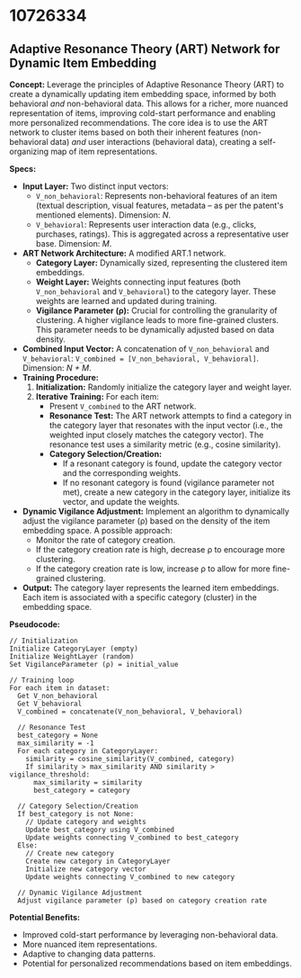 # 10726334

## Adaptive Resonance Theory (ART) Network for Dynamic Item Embedding

**Concept:** Leverage the principles of Adaptive Resonance Theory (ART) to create a dynamically updating item embedding space, informed by both behavioral *and* non-behavioral data. This allows for a richer, more nuanced representation of items, improving cold-start performance and enabling more personalized recommendations. The core idea is to use the ART network to cluster items based on both their inherent features (non-behavioral data) *and* user interactions (behavioral data), creating a self-organizing map of item representations.

**Specs:**

*   **Input Layer:** Two distinct input vectors:
    *   `V_non_behavioral`: Represents non-behavioral features of an item (textual description, visual features, metadata – as per the patent's mentioned elements). Dimension: *N*.
    *   `V_behavioral`: Represents user interaction data (e.g., clicks, purchases, ratings).  This is aggregated across a representative user base. Dimension: *M*.
*   **ART Network Architecture:** A modified ART.1 network.
    *   **Category Layer:**  Dynamically sized, representing the clustered item embeddings.
    *   **Weight Layer:** Weights connecting input features (both `V_non_behavioral` and `V_behavioral`) to the category layer. These weights are learned and updated during training.
    *   **Vigilance Parameter (ρ):** Crucial for controlling the granularity of clustering. A higher vigilance leads to more fine-grained clusters.  This parameter needs to be dynamically adjusted based on data density.
*   **Combined Input Vector:** A concatenation of `V_non_behavioral` and `V_behavioral`: `V_combined = [V_non_behavioral, V_behavioral]`.  Dimension: *N + M*.
*   **Training Procedure:**
    1.  **Initialization:** Randomly initialize the category layer and weight layer.
    2.  **Iterative Training:** For each item:
        *   Present `V_combined` to the ART network.
        *   **Resonance Test:** The ART network attempts to find a category in the category layer that resonates with the input vector (i.e., the weighted input closely matches the category vector).  The resonance test uses a similarity metric (e.g., cosine similarity).
        *   **Category Selection/Creation:**
            *   If a resonant category is found, update the category vector and the corresponding weights.
            *   If no resonant category is found (vigilance parameter not met), create a new category in the category layer, initialize its vector, and update the weights.
*   **Dynamic Vigilance Adjustment:** Implement an algorithm to dynamically adjust the vigilance parameter (ρ) based on the density of the item embedding space.  A possible approach:
    *   Monitor the rate of category creation.
    *   If the category creation rate is high, decrease ρ to encourage more clustering.
    *   If the category creation rate is low, increase ρ to allow for more fine-grained clustering.
*   **Output:** The category layer represents the learned item embeddings.  Each item is associated with a specific category (cluster) in the embedding space.

**Pseudocode:**

```pseudocode
// Initialization
Initialize CategoryLayer (empty)
Initialize WeightLayer (random)
Set VigilanceParameter (ρ) = initial_value

// Training loop
For each item in dataset:
  Get V_non_behavioral
  Get V_behavioral
  V_combined = concatenate(V_non_behavioral, V_behavioral)

  // Resonance Test
  best_category = None
  max_similarity = -1
  For each category in CategoryLayer:
    similarity = cosine_similarity(V_combined, category)
    If similarity > max_similarity AND similarity > vigilance_threshold:
      max_similarity = similarity
      best_category = category

  // Category Selection/Creation
  If best_category is not None:
    // Update category and weights
    Update best_category using V_combined
    Update weights connecting V_combined to best_category
  Else:
    // Create new category
    Create new category in CategoryLayer
    Initialize new category vector
    Update weights connecting V_combined to new category

  // Dynamic Vigilance Adjustment
  Adjust vigilance parameter (ρ) based on category creation rate
```

**Potential Benefits:**

*   Improved cold-start performance by leveraging non-behavioral data.
*   More nuanced item representations.
*   Adaptive to changing data patterns.
*   Potential for personalized recommendations based on item embeddings.